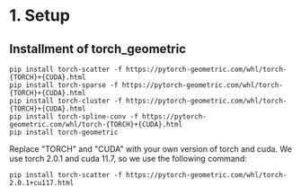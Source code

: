 # 1. Setup
## Installment of torch_geometric
```
pip install torch-scatter -f https://pytorch-geometric.com/whl/torch-{TORCH}+{CUDA}.html
pip install torch-sparse -f https://pytorch-geometric.com/whl/torch-{TORCH}+{CUDA}.html
pip install torch-cluster -f https://pytorch-geometric.com/whl/torch-{TORCH}+{CUDA}.html
pip install torch-spline-conv -f https://pytorch-geometric.com/whl/torch-{TORCH}+{CUDA}.html
pip install torch-geometric
```

Replace "TORCH" and "CUDA" with your own version of torch and cuda. We use torch 2.0.1 and cuda 11.7, so we use the following command:

```
pip install torch-scatter -f https://pytorch-geometric.com/whl/torch-2.0.1+cu117.html
```

